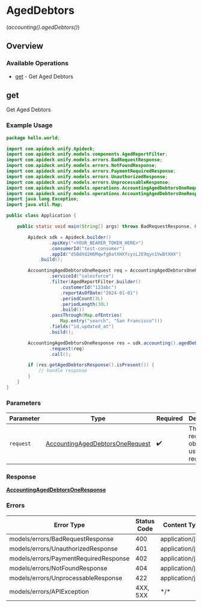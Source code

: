 # AgedDebtors
(*accounting().agedDebtors()*)

## Overview

### Available Operations

* [get](#get) - Get Aged Debtors

## get

Get Aged Debtors

### Example Usage

```java
package hello.world;

import com.apideck.unify.Apideck;
import com.apideck.unify.models.components.AgedReportFilter;
import com.apideck.unify.models.errors.BadRequestResponse;
import com.apideck.unify.models.errors.NotFoundResponse;
import com.apideck.unify.models.errors.PaymentRequiredResponse;
import com.apideck.unify.models.errors.UnauthorizedResponse;
import com.apideck.unify.models.errors.UnprocessableResponse;
import com.apideck.unify.models.operations.AccountingAgedDebtorsOneRequest;
import com.apideck.unify.models.operations.AccountingAgedDebtorsOneResponse;
import java.lang.Exception;
import java.util.Map;

public class Application {

    public static void main(String[] args) throws BadRequestResponse, UnauthorizedResponse, PaymentRequiredResponse, NotFoundResponse, UnprocessableResponse, Exception {

        Apideck sdk = Apideck.builder()
                .apiKey("<YOUR_BEARER_TOKEN_HERE>")
                .consumerId("test-consumer")
                .appId("dSBdXd2H6Mqwfg0atXHXYcysLJE9qyn1VwBtXHX")
            .build();

        AccountingAgedDebtorsOneRequest req = AccountingAgedDebtorsOneRequest.builder()
                .serviceId("salesforce")
                .filter(AgedReportFilter.builder()
                    .customerId("123abc")
                    .reportAsOfDate("2024-01-01")
                    .periodCount(3L)
                    .periodLength(30L)
                    .build())
                .passThrough(Map.ofEntries(
                    Map.entry("search", "San Francisco")))
                .fields("id,updated_at")
                .build();

        AccountingAgedDebtorsOneResponse res = sdk.accounting().agedDebtors().get()
                .request(req)
                .call();

        if (res.getAgedDebtorsResponse().isPresent()) {
            // handle response
        }
    }
}
```

### Parameters

| Parameter                                                                                     | Type                                                                                          | Required                                                                                      | Description                                                                                   |
| --------------------------------------------------------------------------------------------- | --------------------------------------------------------------------------------------------- | --------------------------------------------------------------------------------------------- | --------------------------------------------------------------------------------------------- |
| `request`                                                                                     | [AccountingAgedDebtorsOneRequest](../../models/operations/AccountingAgedDebtorsOneRequest.md) | :heavy_check_mark:                                                                            | The request object to use for the request.                                                    |

### Response

**[AccountingAgedDebtorsOneResponse](../../models/operations/AccountingAgedDebtorsOneResponse.md)**

### Errors

| Error Type                            | Status Code                           | Content Type                          |
| ------------------------------------- | ------------------------------------- | ------------------------------------- |
| models/errors/BadRequestResponse      | 400                                   | application/json                      |
| models/errors/UnauthorizedResponse    | 401                                   | application/json                      |
| models/errors/PaymentRequiredResponse | 402                                   | application/json                      |
| models/errors/NotFoundResponse        | 404                                   | application/json                      |
| models/errors/UnprocessableResponse   | 422                                   | application/json                      |
| models/errors/APIException            | 4XX, 5XX                              | \*/\*                                 |